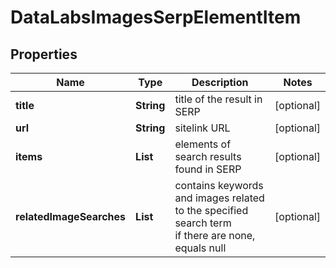 # DataLabsImagesSerpElementItem


## Properties

| Name | Type | Description | Notes |
|------------ | ------------- | ------------- | -------------|
**title** | **String** | title of the result in SERP |[optional]|
**url** | **String** | sitelink URL |[optional]|
**items** | **List<AiModeImagesElementInfo>** | elements of search results found in SERP |[optional]|
**relatedImageSearches** | **List<RelatedImageSearchesElement>** | contains keywords and images related to the specified search term<br>if there are none, equals null |[optional]|